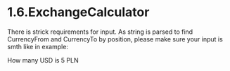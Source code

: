 # 1.6.ExchangeCalculator

There is strick requirements for input. As string is parsed to find CurrencyFrom and CurrencyTo by position, please make sure your input is smth like in example:

How many USD is 5 PLN